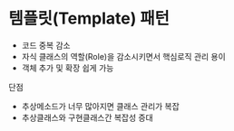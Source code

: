 # 템플릿(Template) 패턴

- 코드 중복 감소
- 자식 클래스의 역할(Role)을 감소시키면서 핵심로직 관리 용이
- 객체 추가 및 확장 쉽게 가능

단점
- 추상메소드가 너무 많아지면 클래스 관리가 복잡
- 추상클래스와 구현클래스간 복잡성 증대